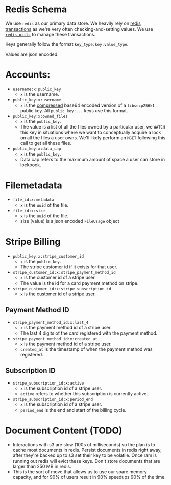 # Redis Schema

We use `redis` as our primary data store. We heavily rely on [redis transactions](https://redis.io/topics/transactions)
as we're very often checking-and-setting values. We use [`redis_utils`](https://github.com/parth/redis_utils) to manage
these transactions.

Keys generally follow the format `key_type:key:value_type`.

Values are json encoded.

# Accounts:

+ `username:x:public_key`
    + `x` is the username.
+ `public_key:x:username`
    + `x` is
      the [compressed](https://docs.rs/libsecp256k1/0.7.0/libsecp256k1/struct.PublicKey.html#method.serialize_compressed)
      base64 encoded version of a `libsecp256k1` public key. All `public_key:...` keys use this format.
+ `public_key:x:owned_files`
    + `x` is the `public_key`.
    + The value is a list of all the files owned by a particular user, we `WATCH` this key in situations where we want
      to conceptually acquire a lock on all the files a user owns. We'll likely perform an `MGET` following this call to
      get all these files.
+ `public_key:x:data_cap`
    + `x` is the `public_key`.
    + Data cap refers to the maximum amount of space a user can store in lockbook.

# Filemetadata

+ `file_id:x:metadata`
    + `x` is the `uuid` of the file.
+ `file_id:x:size`
  + `x` is the `uuid` of the file.
  + size (value) is a json encoded `FileUsage` object 

# Stripe Billing

+ `public_key:x:stripe_customer_id`
  + `x` is the `public_key`.
  + The stripe customer id if it exists for that user.
+ `stripe_customer_id:x:stripe_payment_method_id`
  + `x` is the customer id of a stripe user.
  + The value is the id for a card payment method on stripe.
+ `stripe_customer_id:x:stripe_subscription_id`
  + `x` is the customer id of a stripe user.

## Payment Method ID

+ `stripe_payment_method_id:x:last_4`
  + `x` is the payment method id of a stripe user.
  + The last 4 digits of the card registered with the payment method.
+ `stripe_payment_method_id:x:created_at`
  + `x` is the payment method id of a stripe user.
  + `created_at` is the timestamp of when the payment method was registered.
  
## Subscription ID

+ `stripe_subscription_id:x:active`
    + `x` is the subscription id of a stripe user.
    + `active` refers to whether this subscription is currently active.
+ `stripe_subscription_id:x:period_end`
    + `x` is the subscription id of a stripe user.
    + `period_end` is the end and start of the billing cycle.

# Document Content (TODO)

+ Interactions with s3 are slow (100s of milliseconds) so the plan is to cache most documents in redis. Persist
  documents in redis right away, after they're backed up to s3 set their key to be volatile. Once ram is running out
  redis will evict these keys. Don't store documents that are larger than 250 MB in redis.
+ This is the sort of move that allows us to use our spare memory capacity, and for 90% of users result in 90% speedups
  90% of the time.